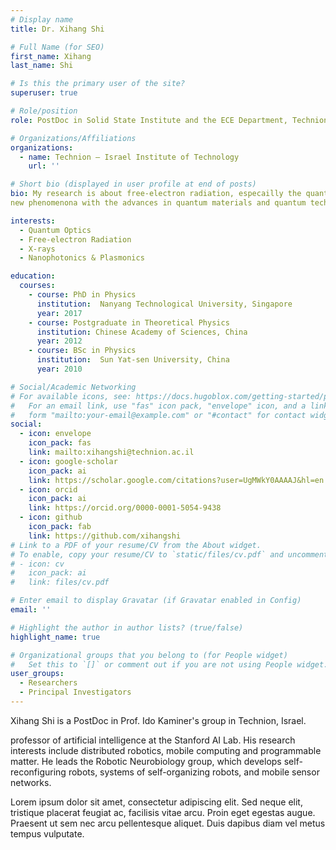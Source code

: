 ```yaml
---
# Display name
title: Dr. Xihang Shi

# Full Name (for SEO)
first_name: Xihang  
last_name: Shi

# Is this the primary user of the site?
superuser: true

# Role/position
role: PostDoc in Solid State Institute and the ECE Department, Technion, Israel

# Organizations/Affiliations
organizations:
  - name: Technion – Israel Institute of Technology
    url: ''

# Short bio (displayed in user profile at end of posts)
bio: My research is about free-electron radiation, especailly the quantum science behind it. I focuse on exploring 
new phenomenona with the advances in quantum materials and quantum technologies. 

interests:
  - Quantum Optics
  - Free-electron Radiation
  - X-rays
  - Nanophotonics & Plasmonics

education:
  courses:
    - course: PhD in Physics
      institution:  Nanyang Technological University, Singapore
      year: 2017
    - course: Postgraduate in Theoretical Physics
      institution: Chinese Academy of Sciences, China
      year: 2012
    - course: BSc in Physics
      institution:  Sun Yat-sen University, China
      year: 2010

# Social/Academic Networking
# For available icons, see: https://docs.hugoblox.com/getting-started/page-builder/#icons
#   For an email link, use "fas" icon pack, "envelope" icon, and a link in the
#   form "mailto:your-email@example.com" or "#contact" for contact widget.
social:
  - icon: envelope
    icon_pack: fas
    link: mailto:xihangshi@technion.ac.il
  - icon: google-scholar
    icon_pack: ai
    link: https://scholar.google.com/citations?user=UgMWkY0AAAAJ&hl=en
  - icon: orcid
    icon_pack: ai
    link: https://orcid.org/0000-0001-5054-9438
  - icon: github
    icon_pack: fab
    link: https://github.com/xihangshi
# Link to a PDF of your resume/CV from the About widget.
# To enable, copy your resume/CV to `static/files/cv.pdf` and uncomment the lines below.
# - icon: cv
#   icon_pack: ai
#   link: files/cv.pdf

# Enter email to display Gravatar (if Gravatar enabled in Config)
email: ''

# Highlight the author in author lists? (true/false)
highlight_name: true

# Organizational groups that you belong to (for People widget)
#   Set this to `[]` or comment out if you are not using People widget.
user_groups:
  - Researchers
  - Principal Investigators 
---
```


Xihang Shi is a PostDoc in Prof. Ido Kaminer's group in Technion, Israel. 

professor of artificial intelligence at the Stanford AI Lab. His research interests include distributed robotics, mobile computing and programmable matter. He leads the Robotic Neurobiology group, which develops self-reconfiguring robots, systems of self-organizing robots, and mobile sensor networks.

Lorem ipsum dolor sit amet, consectetur adipiscing elit. Sed neque elit, tristique placerat feugiat ac, facilisis vitae arcu. Proin eget egestas augue. Praesent ut sem nec arcu pellentesque aliquet. Duis dapibus diam vel metus tempus vulputate.
